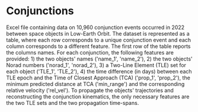 # Conjunctions
Excel file containing data on 10,960 conjunction events occurred in 2022 between space objects in Low-Earth Orbit. The dataset is represented as a table, where each row corresponds to a unique conjunction event and each column corresponds to a different feature. The first row of the table reports the columns names. For each conjunction, the following features are provided: 1) the two objects' names ('name_1', 'name_2'), 2) the two objects' Norad numbers ('norad_1', 'norad_2'), 3) a Two-Line Element (TLE) set for each object ('TLE_1', 'TLE_2'), 4) the time difference (in days) between each TLE epoch and the Time of Closest Approach (TCA) ('prop_1', 'prop_2'), the minimum predicted distance at TCA ('min_range') and the corresponding relative velocity ('rel_vel'). To propagate the objects' trajectories and reconstructing the conjunction kinematics, the only necessary features are the two TLE sets and the two propagation time-spans.
